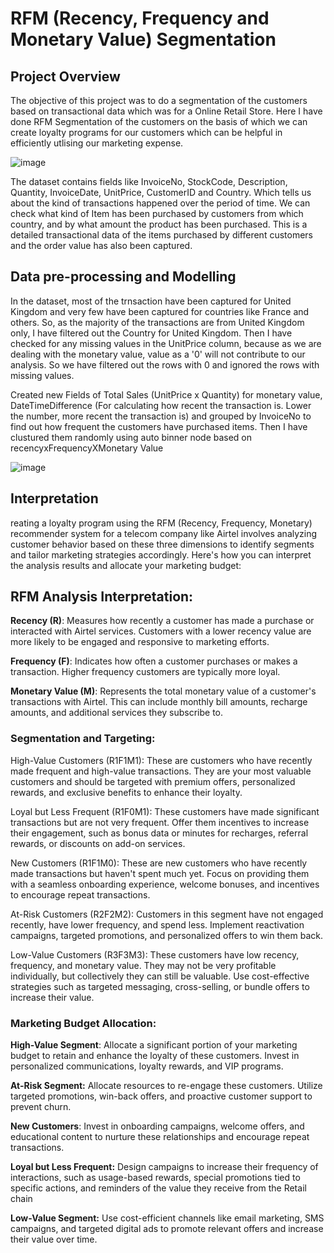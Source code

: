 # RFM (Recency, Frequency and Monetary Value) Segmentation
## Project Overview

The objective of this project was to do a segmentation of the customers based on transactional data which was for a Online Retail Store. Here I have done RFM Segmentation of the customers on the basis of which we can create loyalty programs for our customers which can be helpful in efficiently utlising our marketing expense. 

![image](https://github.com/Subham-here/KNIME-Workflows/assets/170924246/838a181e-ceb2-4270-ab0a-12f60626625f)

The dataset contains fields like InvoiceNo, StockCode, Description, Quantity, InvoiceDate, UnitPrice, CustomerID and Country. Which tells us about the kind of transactions happened over the period of time. We can check what kind of Item has been purchased by customers from which country, and by what amount the product has been purchased. This is a detailed transactional data of the items purchased by different customers and the order value has also been captured.

## Data pre-processing and Modelling

In the dataset, most of the trnsaction have been captured for United Kingdom and very few have been captured for countries like France and others. So, as the majority of the transactions are from United Kingdom only, I have filtered out the Country for United Kingdom. Then I have checked for any missing values in the UnitPrice column, because as we are dealing with the monetary value, value as a '0' will not contribute to our analysis. So we have filtered out the rows with 0 and ignored the rows with missing values.

Created new Fields of Total Sales (UnitPrice x Quantity) for monetary value, DateTimeDifference (For calculating how recent the transaction is. Lower the number, more recent the transaction is) and grouped by InvoiceNo to find out how frequent the customers have purchased items.
Then I have clustured them randomly using auto binner node based on recencyxFrequencyXMonetary Value

![image](https://github.com/Subham-here/KNIME-Workflows/assets/170924246/b743febf-60fb-4858-abdf-80e6d66bdecf)


## Interpretation
reating a loyalty program using the RFM (Recency, Frequency, Monetary) recommender system for a telecom company like Airtel involves analyzing customer behavior based on these three dimensions to identify segments and tailor marketing strategies accordingly. Here's how you can interpret the analysis results and allocate your marketing budget:

## RFM Analysis Interpretation:

**Recency (R)**: Measures how recently a customer has made a purchase or interacted with Airtel services. Customers with a lower recency value are more likely to be engaged and responsive to marketing efforts.

**Frequency (F)**: Indicates how often a customer purchases or makes a transaction. Higher frequency customers are typically more loyal.

**Monetary Value (M)**: Represents the total monetary value of a customer's transactions with Airtel. This can include monthly bill amounts, recharge amounts, and additional services they subscribe to.

### Segmentation and Targeting:

High-Value Customers (R1F1M1): These are customers who have recently made frequent and high-value transactions. They are your most valuable customers and should be targeted with premium offers, personalized rewards, and exclusive benefits to enhance their loyalty.

Loyal but Less Frequent (R1F0M1): These customers have made significant transactions but are not very frequent. Offer them incentives to increase their engagement, such as bonus data or minutes for recharges, referral rewards, or discounts on add-on services.

New Customers (R1F1M0): These are new customers who have recently made transactions but haven't spent much yet. Focus on providing them with a seamless onboarding experience, welcome bonuses, and incentives to encourage repeat transactions.

At-Risk Customers (R2F2M2): Customers in this segment have not engaged recently, have lower frequency, and spend less. Implement reactivation campaigns, targeted promotions, and personalized offers to win them back.

Low-Value Customers (R3F3M3): These customers have low recency, frequency, and monetary value. They may not be very profitable individually, but collectively they can still be valuable. Use cost-effective strategies such as targeted messaging, cross-selling, or bundle offers to increase their value.

### Marketing Budget Allocation:

**High-Value Segment**: Allocate a significant portion of your marketing budget to retain and enhance the loyalty of these customers. Invest in personalized communications, loyalty rewards, and VIP programs.

**At-Risk Segment:** Allocate resources to re-engage these customers. Utilize targeted promotions, win-back offers, and proactive customer support to prevent churn.

**New Customers**: Invest in onboarding campaigns, welcome offers, and educational content to nurture these relationships and encourage repeat transactions.

**Loyal but Less Frequent:** Design campaigns to increase their frequency of interactions, such as usage-based rewards, special promotions tied to specific actions, and reminders of the value they receive from the Retail chain

**Low-Value Segment:** Use cost-efficient channels like email marketing, SMS campaigns, and targeted digital ads to promote relevant offers and increase their value over time.







